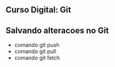 ## Curso Digital: Git

## Salvando alteracoes no Git

* comando git push
* comando git pull
* comando git fetch

